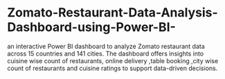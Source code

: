 # Zomato-Restaurant-Data-Analysis-Dashboard-using-Power-BI-
 an interactive Power BI dashboard to analyze Zomato restaurant data across 15 countries and 141 cities. The dashboard offers insights into cuisine wise count of restaurants, online delivery ,table booking ,city wise count of restaurants and  cuisine ratings to support data-driven decisions.
